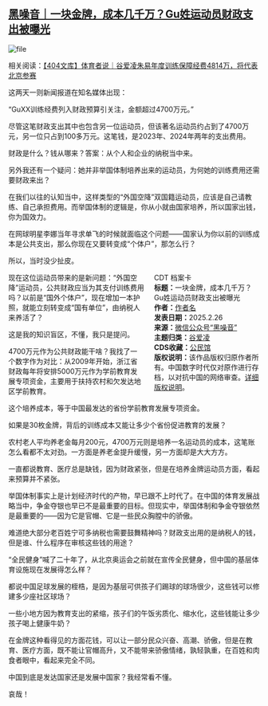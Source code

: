 <!--1740570839000-->
[黑噪音｜一块金牌，成本几千万？Gu姓运动员财政支出被曝光](https://chinadigitaltimes.net/chinese/716117.html)
------

<p><img decoding="async" src="https://chinadigitaltimes.net/chinese/files/2025/02/image-1740570632289.png" alt="file"></p><p>相关阅读：<a href="https://chinadigitaltimes.net/chinese/716079.html" title="【404文库】体育者说｜谷爱凌朱易年度训练保障经费4814万，将代表北京参赛">【404文库】体育者说｜谷爱凌朱易年度训练保障经费4814万，将代表北京参赛</a></p><p>这两天一则新闻报道在知名媒体出现：</p><p>“GuXX训练经费列入财政预算引关注，金额超过4700万元。”</p><p>尽管这笔财政支出其中也包含另一位运动员，但该著名运动员约占到了4700万元，另一位只占到100多万元。这笔钱，是2023年、2024年两年的支出费用。</p><p>财政是什么？钱从哪来？答案：从个人和企业的纳税当中来。</p><p>另外我还有一个疑问：她并非举国体制培养出来的运动员，为何她的训练费用还需要财政来出？</p><p>在我们以往的认知当中，这样类型的“外国空降”双国籍运动员，应该是自己请教练、自己承担费用。而举国体制的逻辑是，你从小就由国家培养，所以国家出钱，你为国效力。</p><p>在网球明星李娜当年寻求单飞的时候就面临这个问题——国家认为你以前的训练成本是公共支出，那么你现在又要转变成“个体户”，那怎么行？</p><p>所以，当时没少扯皮。</p><div style="width:42%;float:right;padding-left:20px;"><div class="su-spoiler su-spoiler-style-fancy su-spoiler-icon-chevron-circle" data-scroll-offset="0" data-anchor-in-url="no"><div class="su-spoiler-title" tabindex="0" role="button"><span class="su-spoiler-icon"></span>CDT 档案卡</div><div class="su-spoiler-content su-u-clearfix su-u-trim"><strong>标题：</strong>一块金牌，成本几千万？Gu姓运动员财政支出被曝光<br><strong>作者：</strong><a href="https://chinadigitaltimes.net/space/" target="_blank">作者名</a><br><strong>发表日期：</strong>2025.2.26<br><strong>来源：</strong><a href="https://web.archive.org/web/*/https://mp.weixin.qq.com/s/YZXV8BqyAVALft0s7koJ-A" target="_blank">微信公众号“黑噪音”</a><br><strong>主题归类：</strong><a href="https://chinadigitaltimes.net/space/谷爱凌" target="_blank">谷爱凌</a><br><strong>CDS收藏：</strong><a href="https://chinadigitaltimes.net/space/%E5%85%AC%E6%B0%91%E9%A6%86" target="_blank" rel="noopener">公民馆</a><br><strong>版权说明：</strong>该作品版权归原作者所有。中国数字时代仅对原作进行存档，以对抗中国的网络审查。<a href="https://chinadigitaltimes.net/chinese/copyright">详细版权说明</a>。</div></div></div><p>现在这位运动员带来的是新问题：“外国空降”运动员，公共财政应当为其支付训练费用吗？以前是“国外个体户”，现在增加一本护照，就能立刻转变成“国有单位”，由纳税人来养活了？</p><p>这是我的知识盲区，不懂，我只是提问。</p><p>4700万元作为公共财政能干啥？我找了一个数字作为对比：从2009年开始，浙江省财政每年将安排5000万元作为学前教育发展专项资金，主要用于扶持农村和欠发达地区学前教育。</p><p>这个培养成本，等于中国最发达的省份学前教育发展专项资金。</p><p>如果是30枚金牌，背后的训练成本又能让多少个省份促进教育的发展？</p><p>农村老人平均养老金每月200元，4700万元则是培养一名运动员的成本，这笔账怎么看都不太对劲。一方面是养老金提升缓慢，另一方面却是大大方方。</p><p>一直都说教育、医疗总是缺钱，因为财政紧张，但是在培养金牌运动员方面，看起来预算并不紧张。</p><p>举国体制事实上是计划经济时代的产物，早已跟不上时代了。在中国的体育发展战略当中，争金夺银也早已不是最重要的目标。但现实中，举国体制和争金夺银依然是最重要的——因为它是官帽、它是一些民众胸膛中的骄傲。</p><p>难道绝大部分老百姓宁可多纳税也需要鼓舞精神吗？财政支出用的是纳税人的钱，但是谁、什么程序在审核这些钱的用途？</p><p>“全民健身”喊了二十年了，从北京奥运会之前就在宣传全民健身，但中国的基层体育设施现在发展得怎么样？</p><p>都说中国足球发展的桎梏，是因为基层可供孩子们踢球的球场很少，这些钱可以修建多少座社区球场？</p><p>一些小地方因为教育支出的紧缩，孩子们的午饭劣质化、缩水化，这些钱能让多少孩子喝上健康牛奶？</p><p>在金牌这种看得见的方面花钱，可以让一部分民众兴奋、高潮、骄傲，但是在教育、医疗方面，既不能让官帽高升，又不能带来骄傲情绪，孰轻孰重，在百姓和肉食者眼中，看起来完全不同。</p><p>中国到底是发达国家还是发展中国家？我经常看不懂。</p><p>哀哉！</p><div class="addtoany_share_save_container addtoany_content addtoany_content_bottom"><div class="a2a_kit a2a_kit_size_32 addtoany_list" data-a2a-url="https://chinadigitaltimes.net/chinese/716117.html" data-a2a-title="黑噪音｜一块金牌，成本几千万？Gu姓运动员财政支出被曝光"><a class="a2a_button_facebook" href="https://www.addtoany.com/add_to/facebook?linkurl=https%3A%2F%2Fchinadigitaltimes.net%2Fchinese%2F716117.html&amp;linkname=%E9%BB%91%E5%99%AA%E9%9F%B3%EF%BD%9C%E4%B8%80%E5%9D%97%E9%87%91%E7%89%8C%EF%BC%8C%E6%88%90%E6%9C%AC%E5%87%A0%E5%8D%83%E4%B8%87%EF%BC%9FGu%E5%A7%93%E8%BF%90%E5%8A%A8%E5%91%98%E8%B4%A2%E6%94%BF%E6%94%AF%E5%87%BA%E8%A2%AB%E6%9B%9D%E5%85%89" title="Facebook" rel="nofollow noopener" target="_blank"></a><a class="a2a_button_twitter" href="https://www.addtoany.com/add_to/twitter?linkurl=https%3A%2F%2Fchinadigitaltimes.net%2Fchinese%2F716117.html&amp;linkname=%E9%BB%91%E5%99%AA%E9%9F%B3%EF%BD%9C%E4%B8%80%E5%9D%97%E9%87%91%E7%89%8C%EF%BC%8C%E6%88%90%E6%9C%AC%E5%87%A0%E5%8D%83%E4%B8%87%EF%BC%9FGu%E5%A7%93%E8%BF%90%E5%8A%A8%E5%91%98%E8%B4%A2%E6%94%BF%E6%94%AF%E5%87%BA%E8%A2%AB%E6%9B%9D%E5%85%89" title="Twitter" rel="nofollow noopener" target="_blank"></a><a class="a2a_button_telegram" href="https://www.addtoany.com/add_to/telegram?linkurl=https%3A%2F%2Fchinadigitaltimes.net%2Fchinese%2F716117.html&amp;linkname=%E9%BB%91%E5%99%AA%E9%9F%B3%EF%BD%9C%E4%B8%80%E5%9D%97%E9%87%91%E7%89%8C%EF%BC%8C%E6%88%90%E6%9C%AC%E5%87%A0%E5%8D%83%E4%B8%87%EF%BC%9FGu%E5%A7%93%E8%BF%90%E5%8A%A8%E5%91%98%E8%B4%A2%E6%94%BF%E6%94%AF%E5%87%BA%E8%A2%AB%E6%9B%9D%E5%85%89" title="Telegram" rel="nofollow noopener" target="_blank"></a><a class="a2a_button_reddit" href="https://www.addtoany.com/add_to/reddit?linkurl=https%3A%2F%2Fchinadigitaltimes.net%2Fchinese%2F716117.html&amp;linkname=%E9%BB%91%E5%99%AA%E9%9F%B3%EF%BD%9C%E4%B8%80%E5%9D%97%E9%87%91%E7%89%8C%EF%BC%8C%E6%88%90%E6%9C%AC%E5%87%A0%E5%8D%83%E4%B8%87%EF%BC%9FGu%E5%A7%93%E8%BF%90%E5%8A%A8%E5%91%98%E8%B4%A2%E6%94%BF%E6%94%AF%E5%87%BA%E8%A2%AB%E6%9B%9D%E5%85%89" title="Reddit" rel="nofollow noopener" target="_blank"></a><a class="a2a_button_whatsapp" href="https://www.addtoany.com/add_to/whatsapp?linkurl=https%3A%2F%2Fchinadigitaltimes.net%2Fchinese%2F716117.html&amp;linkname=%E9%BB%91%E5%99%AA%E9%9F%B3%EF%BD%9C%E4%B8%80%E5%9D%97%E9%87%91%E7%89%8C%EF%BC%8C%E6%88%90%E6%9C%AC%E5%87%A0%E5%8D%83%E4%B8%87%EF%BC%9FGu%E5%A7%93%E8%BF%90%E5%8A%A8%E5%91%98%E8%B4%A2%E6%94%BF%E6%94%AF%E5%87%BA%E8%A2%AB%E6%9B%9D%E5%85%89" title="WhatsApp" rel="nofollow noopener" target="_blank"></a><a class="a2a_button_email" href="https://www.addtoany.com/add_to/email?linkurl=https%3A%2F%2Fchinadigitaltimes.net%2Fchinese%2F716117.html&amp;linkname=%E9%BB%91%E5%99%AA%E9%9F%B3%EF%BD%9C%E4%B8%80%E5%9D%97%E9%87%91%E7%89%8C%EF%BC%8C%E6%88%90%E6%9C%AC%E5%87%A0%E5%8D%83%E4%B8%87%EF%BC%9FGu%E5%A7%93%E8%BF%90%E5%8A%A8%E5%91%98%E8%B4%A2%E6%94%BF%E6%94%AF%E5%87%BA%E8%A2%AB%E6%9B%9D%E5%85%89" title="Email" rel="nofollow noopener" target="_blank"></a><a class="a2a_button_copy_link" href="https://www.addtoany.com/add_to/copy_link?linkurl=https%3A%2F%2Fchinadigitaltimes.net%2Fchinese%2F716117.html&amp;linkname=%E9%BB%91%E5%99%AA%E9%9F%B3%EF%BD%9C%E4%B8%80%E5%9D%97%E9%87%91%E7%89%8C%EF%BC%8C%E6%88%90%E6%9C%AC%E5%87%A0%E5%8D%83%E4%B8%87%EF%BC%9FGu%E5%A7%93%E8%BF%90%E5%8A%A8%E5%91%98%E8%B4%A2%E6%94%BF%E6%94%AF%E5%87%BA%E8%A2%AB%E6%9B%9D%E5%85%89" title="Copy Link" rel="nofollow noopener" target="_blank"></a><a class="a2a_dd addtoany_share_save addtoany_share" href="https://www.addtoany.com/share"></a></div></div>

